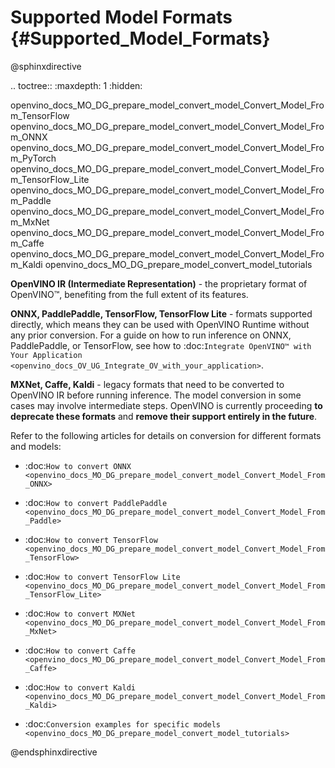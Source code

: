 # Supported Model Formats {#Supported_Model_Formats}

@sphinxdirective

.. toctree::
   :maxdepth: 1
   :hidden:

   openvino_docs_MO_DG_prepare_model_convert_model_Convert_Model_From_TensorFlow
   openvino_docs_MO_DG_prepare_model_convert_model_Convert_Model_From_ONNX
   openvino_docs_MO_DG_prepare_model_convert_model_Convert_Model_From_PyTorch
   openvino_docs_MO_DG_prepare_model_convert_model_Convert_Model_From_TensorFlow_Lite
   openvino_docs_MO_DG_prepare_model_convert_model_Convert_Model_From_Paddle
   openvino_docs_MO_DG_prepare_model_convert_model_Convert_Model_From_MxNet
   openvino_docs_MO_DG_prepare_model_convert_model_Convert_Model_From_Caffe
   openvino_docs_MO_DG_prepare_model_convert_model_Convert_Model_From_Kaldi
   openvino_docs_MO_DG_prepare_model_convert_model_tutorials


**OpenVINO IR (Intermediate Representation)** - the proprietary format of OpenVINO™, benefiting from the full extent of its features.

**ONNX, PaddlePaddle, TensorFlow, TensorFlow Lite** - formats supported directly, which means they can be used with 
OpenVINO Runtime without any prior conversion. For a guide on how to run inference on ONNX, PaddlePaddle, or TensorFlow, 
see how to :doc:`Integrate OpenVINO™ with Your Application <openvino_docs_OV_UG_Integrate_OV_with_your_application>`.

**MXNet, Caffe, Kaldi** - legacy formats that need to be converted to OpenVINO IR before running inference. 
The model conversion in some cases may involve intermediate steps. OpenVINO is currently proceeding 
**to deprecate these formats** and **remove their support entirely in the future**.


Refer to the following articles for details on conversion for different formats and models:

* :doc:`How to convert ONNX <openvino_docs_MO_DG_prepare_model_convert_model_Convert_Model_From_ONNX>`
* :doc:`How to convert PaddlePaddle <openvino_docs_MO_DG_prepare_model_convert_model_Convert_Model_From_Paddle>`
* :doc:`How to convert TensorFlow <openvino_docs_MO_DG_prepare_model_convert_model_Convert_Model_From_TensorFlow>`
* :doc:`How to convert TensorFlow Lite <openvino_docs_MO_DG_prepare_model_convert_model_Convert_Model_From_TensorFlow_Lite>`
* :doc:`How to convert MXNet <openvino_docs_MO_DG_prepare_model_convert_model_Convert_Model_From_MxNet>`
* :doc:`How to convert Caffe <openvino_docs_MO_DG_prepare_model_convert_model_Convert_Model_From_Caffe>`
* :doc:`How to convert Kaldi <openvino_docs_MO_DG_prepare_model_convert_model_Convert_Model_From_Kaldi>`

* :doc:`Conversion examples for specific models <openvino_docs_MO_DG_prepare_model_convert_model_tutorials>`

@endsphinxdirective
